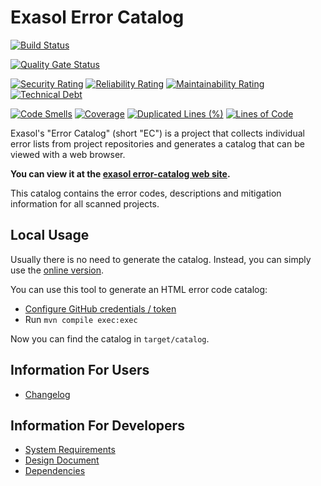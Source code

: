 # Exasol Error Catalog

[![Build Status](https://github.com/exasol/error-catalog/actions/workflows/ci-build.yml/badge.svg)](https://github.com/exasol/error-catalog/actions/workflows/ci-build.yml)

[![Quality Gate Status](https://sonarcloud.io/api/project_badges/measure?project=com.exasol%3Aerror-catalog&metric=alert_status)](https://sonarcloud.io/dashboard?id=com.exasol%3Aerror-catalog)

[![Security Rating](https://sonarcloud.io/api/project_badges/measure?project=com.exasol%3Aerror-catalog&metric=security_rating)](https://sonarcloud.io/dashboard?id=com.exasol%3Aerror-catalog)
[![Reliability Rating](https://sonarcloud.io/api/project_badges/measure?project=com.exasol%3Aerror-catalog&metric=reliability_rating)](https://sonarcloud.io/dashboard?id=com.exasol%3Aerror-catalog)
[![Maintainability Rating](https://sonarcloud.io/api/project_badges/measure?project=com.exasol%3Aerror-catalog&metric=sqale_rating)](https://sonarcloud.io/dashboard?id=com.exasol%3Aerror-catalog)
[![Technical Debt](https://sonarcloud.io/api/project_badges/measure?project=com.exasol%3Aerror-catalog&metric=sqale_index)](https://sonarcloud.io/dashboard?id=com.exasol%3Aerror-catalog)

[![Code Smells](https://sonarcloud.io/api/project_badges/measure?project=com.exasol%3Aerror-catalog&metric=code_smells)](https://sonarcloud.io/dashboard?id=com.exasol%3Aerror-catalog)
[![Coverage](https://sonarcloud.io/api/project_badges/measure?project=com.exasol%3Aerror-catalog&metric=coverage)](https://sonarcloud.io/dashboard?id=com.exasol%3Aerror-catalog)
[![Duplicated Lines (%)](https://sonarcloud.io/api/project_badges/measure?project=com.exasol%3Aerror-catalog&metric=duplicated_lines_density)](https://sonarcloud.io/dashboard?id=com.exasol%3Aerror-catalog)
[![Lines of Code](https://sonarcloud.io/api/project_badges/measure?project=com.exasol%3Aerror-catalog&metric=ncloc)](https://sonarcloud.io/dashboard?id=com.exasol%3Aerror-catalog)

Exasol's "Error Catalog" (short "EC") is a project that collects individual error lists from project repositories and generates a catalog that can be viewed with a web browser.

**You can view it at the [exasol error-catalog web site](https://error-catalog.exasol.com).**

This catalog contains the error codes, descriptions and mitigation information for all scanned projects.

## Local Usage

Usually there is no need to generate the catalog. Instead, you can simply use the [online version](https://exasol.github.io/error-catalog/).

You can use this tool to generate an HTML error code catalog:

* [Configure GitHub credentials / token](https://github-api.kohsuke.org/index.html#Environmental_variables)
* Run `mvn compile exec:exec`

Now you can find the catalog in `target/catalog`.

## Information For Users

* [Changelog](doc/changes/changelog.md)

## Information For Developers

* [System Requirements](doc/system_requirements.md)
* [Design Document](doc/design.md)
* [Dependencies](dependencies.md)
